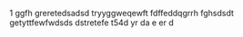 1
ggfh
greretedsadsd
tryyggweqewft
fdffeddqgrrh
fghsdsdt
getyttfewfwdsds
dstretefe
t54d
yr
da
e
er
d
